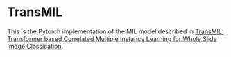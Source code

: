 # TransMIL
This is the Pytorch implementation of the MIL model described in [TransMIL: Transformer based Correlated Multiple Instance Learning for Whole Slide Image Classication](https://arxiv.org/abs/2106.00908). 
